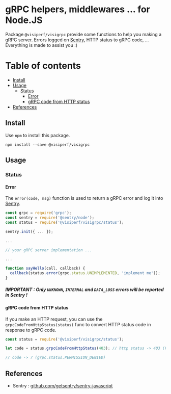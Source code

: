 # gRPC helpers, middlewares ... for Node.JS

Package `@visiperf/visigrpc` provide some functions to help you making a gRPC server. Errors logged on [Sentry](https://sentry.io), HTTP status to gRPC code, ... Everything is made to assist you :)

Table of contents
=================

  * [Install](#install)
  * [Usage](#usage)
      * [Status](#status)
        * [Error](#error)
        * [gRPC code from HTTP status](#grpc-code-from-http-status)
  * [References](#references)

## Install

Use `npm` to install this package.

```shell
npm install --save @visiperf/visigrpc
```

## Usage

### Status

#### Error

The `error(code, msg)` function is used to return a gRPC error and log it into [Sentry](https://sentry.io).

```javascript
const grpc = require('grpc');
const sentry = require('@sentry/node');
const status = require('@visiperf/visigrpc/status');

sentry.init({ ... });

...

// your gRPC server implementation ...

...

function sayHello(call, callback) {
  callback(status.error(grpc.status.UNIMPLEMENTED, 'implement me'));
}
```

##### IMPORTANT : Only `UNKNOWN`, `INTERNAL` and `DATA_LOSS` errors will be reported in Sentry !

#### gRPC code from HTTP status

If you make an HTTP request, you can use the `grpcCodeFromHttpStatus(status)` func to convert HTTP status code in response to gRPC code.

```javascript
const status = require('@visiperf/visigrpc/status');

let code = status.grpcCodeFromHttpStatus(403); // http status -> 403 (Forbidden)

// code -> 7 (grpc.status.PERMISSION_DENIED)
```

## References

* Sentry : [github.com/getsentry/sentry-javascript](https://github.com/getsentry/sentry-javascript)
